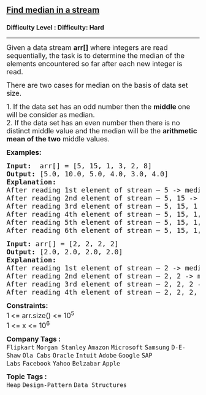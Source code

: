 <h2><a href="https://www.geeksforgeeks.org/problems/find-median-in-a-stream-1587115620/1?page=7&sprint=a663236c31453b969852f9ea22507634&sortBy=submissions">Find median in a stream</a></h2><h3>Difficulty Level : Difficulty: Hard</h3><hr><div class="problems_problem_content__Xm_eO"><p><span style="font-size: 18px;">Given a data stream&nbsp;<strong>arr[]</strong>&nbsp;where integers are read sequentially,</span><span style="font-size: 18px;">&nbsp;</span><span style="font-size: 18px;">the task is to determine the median of the elements encountered so far after each new integer is read.</span></p>
<p><span style="font-size: 18px;">There are two cases for median on the basis of data set size.</span></p>
<p><span style="font-size: 18px;">1. If the data set has an odd number then the <strong>middle </strong>one will be consider as median.<br></span><span style="font-size: 18px;">2. If the data set has an even number then there is no distinct middle value and the median will be the <strong>arithmetic mean of the two</strong> middle values.</span></p>
<p><span style="font-size: 18px;"><strong>Examples:</strong></span></p>
<pre><span style="font-size: 18px;"><strong>Input:  </strong>arr[] = [5, 15, 1, 3, 2, 8]<strong>
Output: </strong>[5.0, 10.0, 5.0, 4.0, 3.0, 4.0] <strong>
Explanation: 
</strong>After reading 1st element of stream – 5 -&gt; median = 5.0
After reading 2nd element of stream – 5, 15 -&gt; median = (5+15)/2 = 10.0 
After reading 3rd element of stream – 5, 15, 1 -&gt; median = 5.0
After reading 4th element of stream – 5, 15, 1, 3 -&gt;  median = (3+5)/2 = 4.0
After reading 5th element of stream – 5, 15, 1, 3, 2 -&gt; median = 3.0
After reading 6th element of stream – 5, 15, 1, 3, 2, 8 -&gt;  median = (3+5)/2 = 4.0</span></pre>
<pre><span style="font-size: 18px;"><strong>Input: </strong>arr[] = [2, 2, 2, 2]</span><br><span style="font-size: 18px;"><strong>Output: </strong>[2.0, 2.0, 2.0, 2.0]</span><br><span style="font-size: 18px;"><strong>Explanation: </strong></span><br><span style="font-size: 18px;">After reading 1st element of stream – 2 -&gt; median = 2.0</span><br><span style="font-size: 18px;">After reading 2nd element of stream – 2, 2 -&gt; median = (2+2)/2 = 2.0</span><br><span style="font-size: 18px;">After reading 3rd element of stream – 2, 2, 2 -&gt; median = 2.0</span><br><span style="font-size: 18px;">After reading 4th element of stream – 2, 2, 2, 2 -&gt;&nbsp; median = (2+2)/2 = 2.0</span></pre>
<div><span style="font-size: 18px;"><strong>Constraints:</strong></span></div>
<div><span style="font-size: 18px;">1<strong>&nbsp;</strong>&lt;= arr.size() &lt;= 10<sup>5</sup></span><br><span style="font-size: 18px;">1 &lt;= x &lt;= 10<sup>6</sup></span></div></div><p><span style=font-size:18px><strong>Company Tags : </strong><br><code>Flipkart</code>&nbsp;<code>Morgan Stanley</code>&nbsp;<code>Amazon</code>&nbsp;<code>Microsoft</code>&nbsp;<code>Samsung</code>&nbsp;<code>D-E-Shaw</code>&nbsp;<code>Ola Cabs</code>&nbsp;<code>Oracle</code>&nbsp;<code>Intuit</code>&nbsp;<code>Adobe</code>&nbsp;<code>Google</code>&nbsp;<code>SAP Labs</code>&nbsp;<code>Facebook</code>&nbsp;<code>Yahoo</code>&nbsp;<code>Belzabar</code>&nbsp;<code>Apple</code>&nbsp;<br><p><span style=font-size:18px><strong>Topic Tags : </strong><br><code>Heap</code>&nbsp;<code>Design-Pattern</code>&nbsp;<code>Data Structures</code>&nbsp;